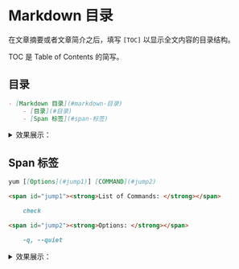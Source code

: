 # Markdown 目录

在文章摘要或者文章简介之后，填写 `[TOC]` 以显示全文内容的目录结构。

TOC 是 Table of Contents 的简写。

## 目录

```markdown
- [Markdown 目录](#markdown-目录)
    - [目录](#目录)
    - [Span 标签](#span-标签)
```

<details> <summary>效果展示：</summary>

- [Markdown 目录](#markdown-目录)
    - [目录](#目录)
    - [Span 标签](#span-标签)

</details>

## Span 标签

```markdown
yum [[Options](#jump1)] [COMMAND](#jump2)

<span id="jump1"><strong>List of Commands: </strong></span>

    check

<span id="jump2"><strong>Options: </strong></span>

    -q, --quiet
```

<details> <summary>效果展示：</summary>

yum [[Options](#jump1)] [COMMAND](#jump2)

<span id="jump1"><strong>List of Commands: </strong></span>

    check

<span id="jump2"><strong>Options: </strong></span>

    -q, --quiet

</details>
